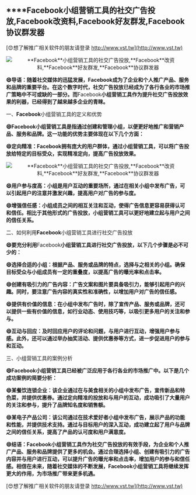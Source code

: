 ## ****Facebook**小组营销工具的社交广告投放,**Facebook**改资料,**Facebook**好友群发,**Facebook**协议群发器**

[😍想了解推广相关软件的朋友请登录 http://www.vst.tw](http://www.vst.tw)

 <center><img src="https://vst.tw/MP4/tuiguang/png/8.png" alt="**Facebook**小组营销工具的社交广告投放,**Facebook**改资料,**Facebook**好友群发,**Facebook**协议群发器"></center>

**😄导语：随着社交媒体的迅猛发展，**Facebook**成为了企业和个人推广产品、服务和品牌的重要平台。在这个数字时代，社交广告投放已经成为了各行各业的市场推广策略中不可或缺的一部分。而**Facebook**小组营销工具作为提升社交广告投放效果的利器，已经得到了越来越多企业的青睐。**

一、**Facebook**小组营销工具的定义和优势

**😄**Facebook**小组营销工具是指通过创建和管理小组，以便更好地推广和营销产品、服务和品牌。这一功能的优势主要体现在以下几个方面：**

**😄定向精准：**Facebook**拥有庞大的用户群体，通过小组营销工具，可以将广告投放给特定的目标受众，实现精准定向，提高广告投放效果。**

 <center><img src="https://vst.tw/MP4/tuiguang/png/6.png" alt="**Facebook**小组营销工具的社交广告投放,**Facebook**改资料,**Facebook**好友群发,**Facebook**协议群发器"></center>

**😄用户参与度高：小组是用户互动的重要场所，通过在相关小组中发布广告，可以引起用户的注意并激发兴趣，提高用户对广告的参与度。**

**😄增强信任感：小组成员之间的相互关注和互动，使得广告信息更容易获得认可和信任。相比于其他形式的广告投放，小组营销工具可以更好地建立起与用户之间的信任关系。**

二、如何利用**Facebook**小组营销工具进行社交广告投放

**😄要充分利用**Facebook**小组营销工具进行社交广告投放，以下几个步骤是必不可少的：**

**😄选择合适的小组：根据产品、服务或品牌的特点，选择与之相关的小组。确保目标受众与小组成员有一定的重叠度，以提高广告的曝光率和点击率。**

**😄创建有吸引力的广告内容：广告文案和图片要具备吸引力，能够引起用户的兴趣。同时，要注意广告内容的真实性和准确性，以增加用户对广告的信任感。**

**😄提供有价值的信息：在小组中发布广告时，除了宣传产品、服务或品牌，还可以提供一些有价值的信息，如行业动态、使用技巧等，以吸引更多用户的关注和参与。**

**😄互动与回应：及时回应用户的评论和问题，与用户进行互动，增强用户参与感。此外，还可以通过举办抽奖活动、提供优惠券等方式，进一步促进用户的参与和互动。**

三、小组营销工具的案例分析

**😄**Facebook**小组营销工具已经被广泛应用于各行各业的市场推广中。以下是几个成功案例的简要分析：**

**😄某餐饮连锁企业：该企业通过在与美食相关的小组中发布广告，宣传新品和特色菜，并提供优惠券。通过定向精准的投放和与用户的互动，成功吸引了大量用户的关注和参与，提升了品牌知名度和销售额。**

**😄某电子产品公司：该公司通过在技术爱好者小组中发布广告，展示产品的功能和性能，并提供技术支持。通过与目标用户的深入互动，成功建立起了用户与品牌之间的信任关系，提高了产品的认可度和用户满意度。**

**😄结语：**Facebook**小组营销工具作为社交广告投放的有效手段，为企业和个人推广产品、服务和品牌提供了更多的机会。通过合理选择小组、创建有吸引力的广告内容并与用户进行互动，可以提升广告的曝光率和点击率，增加用户的参与和信任感。相信在未来，随着社交媒体的不断发展，**Facebook**小组营销工具将继续发挥更大的作用，为市场推广带来更多机遇。**

[😍想了解推广相关软件的朋友请登录 http://www.vst.tw](http://www.vst.tw)



